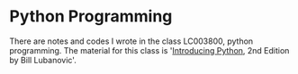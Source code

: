 # Python Programming

There are notes and codes I wrote in the class LC003800, python programming. The material for this class is '[Introducing Python](https://www.oreilly.com/library/view/introducing-python-2nd/9781492051374/), 2nd Edition by Bill Lubanovic'.
